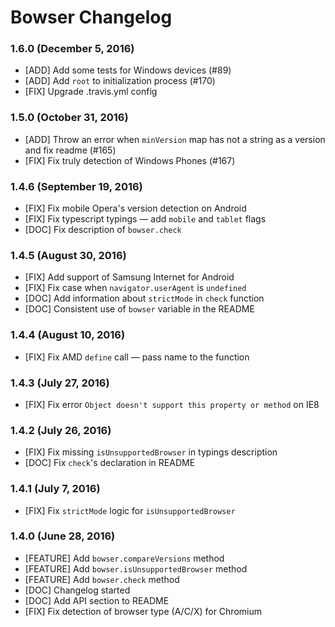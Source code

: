 # Bowser Changelog

### 1.6.0 (December 5, 2016)
- [ADD] Add some tests for Windows devices (#89)
- [ADD] Add `root` to initialization process (#170)
- [FIX] Upgrade .travis.yml config

### 1.5.0 (October 31, 2016)
- [ADD] Throw an error when `minVersion` map has not a string as a version and fix readme (#165)
- [FIX] Fix truly detection of Windows Phones (#167) 

### 1.4.6 (September 19, 2016)
- [FIX] Fix mobile Opera's version detection on Android
- [FIX] Fix typescript typings — add `mobile` and `tablet` flags
- [DOC] Fix description of `bowser.check`

### 1.4.5 (August 30, 2016)

- [FIX] Add support of Samsung Internet for Android
- [FIX] Fix case when `navigator.userAgent` is `undefined`
- [DOC] Add information about `strictMode` in `check` function
- [DOC] Consistent use of `bowser` variable in the README

### 1.4.4 (August 10, 2016)

- [FIX] Fix AMD `define` call — pass name to the function

### 1.4.3 (July 27, 2016)

- [FIX] Fix error `Object doesn't support this property or method` on IE8

### 1.4.2 (July 26, 2016)

- [FIX] Fix missing `isUnsupportedBrowser` in typings description
- [DOC] Fix `check`'s declaration in README

### 1.4.1 (July 7, 2016)

- [FIX] Fix `strictMode` logic for `isUnsupportedBrowser`

### 1.4.0 (June 28, 2016)

- [FEATURE] Add `bowser.compareVersions` method
- [FEATURE] Add `bowser.isUnsupportedBrowser` method
- [FEATURE] Add `bowser.check` method
- [DOC] Changelog started
- [DOC] Add API section to README
- [FIX] Fix detection of browser type (A/C/X) for Chromium 
